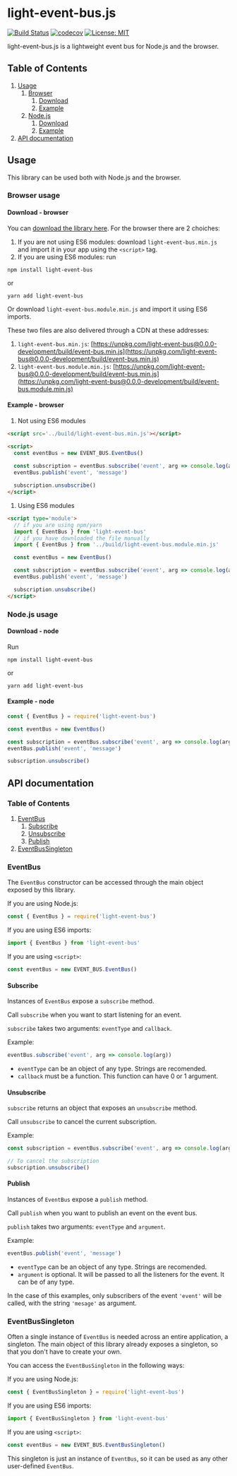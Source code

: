 # light-event-bus.js

[![Build Status](https://travis-ci.org/PierfrancescoSoffritti/light-event-bus.js.svg?branch=master)](https://travis-ci.org/PierfrancescoSoffritti/light-event-bus.js) [![codecov](https://codecov.io/gh/PierfrancescoSoffritti/light-event-bus/branch/master/graph/badge.svg)](https://codecov.io/gh/PierfrancescoSoffritti/light-event-bus) [![License: MIT](https://img.shields.io/badge/License-MIT-blue.svg)](https://opensource.org/licenses/MIT)

light-event-bus.js is a lightweight event bus for Node.js and the browser.

## Table of Contents
1. [Usage](#Usage)
    1. [Browser](#Browser-usage)
        1. [Download](#Download---browser)
        2. [Example](#Example---browser)
    1. [Node.js](#Nodejs-usage)
        1. [Download](#Download---node)
        2. [Example](#Example---node)
2. [API documentation](#API-documentation)

## Usage
This library can be used both with Node.js and the browser.

### Browser usage

#### Download - browser
You can [download the library here](./build). For the browser there are 2 choiches: 
1. If you are not using ES6 modules: download `light-event-bus.min.js` and import it in your app using the `<script>` tag.
2. If you are using ES6 modules: run 
```
npm install light-event-bus 
```
or
```
yarn add light-event-bus 
```
Or download `light-event-bus.module.min.js` and import it using ES6 imports.

These two files are also delivered through a CDN at these addresses:
1. `light-event-bus.min.js`: [https://unpkg.com/light-event-bus@0.0.0-development/build/event-bus.min.js](https://unpkg.com/light-event-bus@0.0.0-development/build/event-bus.min.js)
2. `light-event-bus.module.min.js`: [https://unpkg.com/light-event-bus@0.0.0-development/build/event-bus.min.js](https://unpkg.com/light-event-bus@0.0.0-development/build/event-bus.module.min.js)

#### Example - browser
1. Not using ES6 modules
```html
<script src='../build/light-event-bus.min.js'></script>

<script>
  const eventBus = new EVENT_BUS.EventBus()
            
  const subscription = eventBus.subscribe('event', arg => console.log(arg))
  eventBus.publish('event', 'message')

  subscription.unsubscribe()
</script>
```

1. Using ES6 modules
```html
<script type='module'>
  // if you are using npm/yarn
  import { EventBus } from 'light-event-bus'
  // if you have downloaded the file manually
  import { EventBus } from '../build/light-event-bus.module.min.js'

  const eventBus = new EventBus()

  const subscription = eventBus.subscribe('event', arg => console.log(arg))
  eventBus.publish('event', 'message')

  subscription.unsubscribe()
</script>
```

### Node.js usage

#### Download - node
Run
```
npm install light-event-bus 
```
or
```
yarn add light-event-bus 
```
#### Example - node
```javascript
const { EventBus } = require('light-event-bus')

const eventBus = new EventBus()

const subscription = eventBus.subscribe('event', arg => console.log(arg))
eventBus.publish('event', 'message')

subscription.unsubscribe()
```

## API documentation

### Table of Contents
1. [EventBus](#EventBus)
    1. [Subscribe](#Subscribe)
    1. [Unsubscribe](#Unsubscribe)
    1. [Publish](#Publish)
2. [EventBusSingleton](#EventBusSingleton)

### EventBus
The `EventBus` constructor can be accessed through the main object exposed by this library.

If you are using Node.js:
```javascript
const { EventBus } = require('light-event-bus')
```

If you are using ES6 imports:
```javascript
import { EventBus } from 'light-event-bus'
```

If you are using `<script>`:
```javascript
const eventBus = new EVENT_BUS.EventBus()
```

#### Subscribe
Instances of `EventBus` expose a `subscribe` method.

Call `subscribe` when you want to start listening for an event.

`subscribe` takes two arguments: `eventType` and `callback`.

Example:
```javascript
eventBus.subscribe('event', arg => console.log(arg))
```
- `eventType` can be an object of any type. Strings are recomended.
- `callback` must be a function. This function can have 0 or 1 argument.

#### Unsubscribe
`subscribe` returns an object that exposes an `unsubscribe` method.

Call `unsubscribe` to cancel the current subscription.

Example:
```javascript
const subscription = eventBus.subscribe('event', arg => console.log(arg))

// To cancel the subscription
subscription.unsubscribe()
```

#### Publish
Instances of `EventBus` expose a `publish` method.

Call `publish` when you want to publish an event on the event bus.

`publish` takes two arguments: `eventType` and `argument`.

Example:
```javascript
eventBus.publish('event', 'message')
```
- `eventType` can be an object of any type. Strings are recomended.
- `argument` is optional. It will be passed to all the listeners for the event. It can be of any type.

In the case of this examples, only subscribers of the event `'event'` will be called, with the string `'mesage'` as argument.

### EventBusSingleton
Often a single instance of `EventBus` is needed across an entire application, a singleton. The main object of this library already exposes a singleton, so that you don't have to create your own.

You can access the `EventBusSingleton` in the following ways: 

If you are using Node.js:
```javascript
const { EventBusSingleton } = require('light-event-bus')
```

If you are using ES6 imports:
```javascript
import { EventBusSingleton } from 'light-event-bus'
```

If you are using `<script>`:
```javascript
const eventBus = new EVENT_BUS.EventBusSingleton()
```

This singleton is just an instance of `EventBus`, so it can be used as any other user-defined `EventBus`.